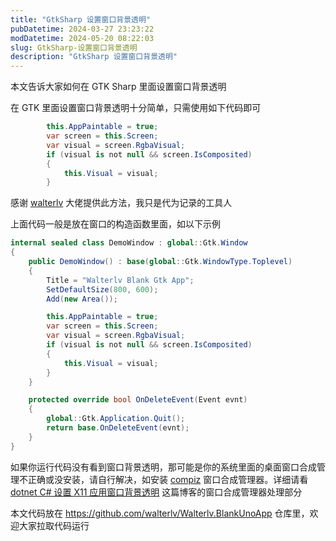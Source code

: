 ```yaml
---
title: "GtkSharp 设置窗口背景透明"
pubDatetime: 2024-03-27 23:23:22
modDatetime: 2024-05-20 08:22:03
slug: GtkSharp-设置窗口背景透明
description: "GtkSharp 设置窗口背景透明"
---
```





本文告诉大家如何在 GTK Sharp 里面设置窗口背景透明

<!--more-->


<!-- CreateTime:2024/03/28 07:23:22 -->

<!-- 发布 -->
<!-- 博客 -->

在 GTK 里面设置窗口背景透明十分简单，只需使用如下代码即可

```csharp
        this.AppPaintable = true;
        var screen = this.Screen;
        var visual = screen.RgbaVisual;
        if (visual is not null && screen.IsComposited)
        {
            this.Visual = visual;
        }
```

感谢 [walterlv](https://github.com/walterlv) 大佬提供此方法，我只是代为记录的工具人

上面代码一般是放在窗口的构造函数里面，如以下示例

```csharp
internal sealed class DemoWindow : global::Gtk.Window
{
    public DemoWindow() : base(global::Gtk.WindowType.Toplevel)
    {
        Title = "Walterlv Blank Gtk App";
        SetDefaultSize(800, 600);
        Add(new Area());

        this.AppPaintable = true;
        var screen = this.Screen;
        var visual = screen.RgbaVisual;
        if (visual is not null && screen.IsComposited)
        {
            this.Visual = visual;
        }
    }

    protected override bool OnDeleteEvent(Event evnt)
    {
        global::Gtk.Application.Quit();
        return base.OnDeleteEvent(evnt);
    }
}
```

如果你运行代码没有看到窗口背景透明，那可能是你的系统里面的桌面窗口合成管理不正确或没安装，请自行解决，如安装 [compiz](https://en.wikipedia.org/wiki/Compiz) 窗口合成管理器。详细请看 [dotnet C# 设置 X11 应用窗口背景透明](https://blog.lindexi.com/post/dotnet-C-%E8%AE%BE%E7%BD%AE-X11-%E5%BA%94%E7%94%A8%E7%AA%97%E5%8F%A3%E8%83%8C%E6%99%AF%E9%80%8F%E6%98%8E.html ) 这篇博客的窗口合成管理器处理部分

本文代码放在 <https://github.com/walterlv/Walterlv.BlankUnoApp> 仓库里，欢迎大家拉取代码运行
